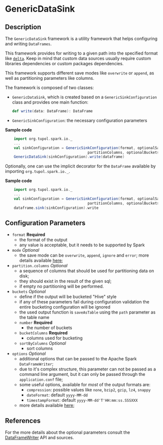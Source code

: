 # GenericDataSink


## Description

The `GenericDataSink` framework is a utility framework that helps configuring and writing 
`DataFrames`.

This framework provides for writing to a given path into the specified format like 
[`delta`](https://github.com/delta-io/delta). 
Keep in mind that custom data sources usually require custom libraries dependencies or 
custom packages dependencies.

This framework supports different save modes like `overwrite` or `append`, as well as 
partitioning parameters like columns.

The framework is composed of two classes:
- `GenericDataSink`, which is created based on a `GenericSinkConfiguration` class and provides one main function:
    ```scala
    def write(data: DataFrame): DataFrame
    ```
- `GenericSinkConfiguration`: the necessary configuration parameters

**Sample code**
```scala
    import org.tupol.spark.io._
    ...
    val sinkConfiguration = GenericSinkConfiguration(format, optionalSaveMode, 
                                      partitionColumns, optionalBuckets, options)
    GenericDataSink(sinkConfiguration).write(dataframe)
```

Optionally, one can use the implicit decorator for the `DataFrame` available by importing `org.tupol.spark.io._`.

**Sample code**
```scala
    import org.tupol.spark.io._
    ...
    val sinkConfiguration = GenericSinkConfiguration(format, optionalSaveMode, 
                                      partitionColumns, optionalBuckets, options)
    dataframe.sink(sinkConfiguration).write
```


## Configuration Parameters

- `format` **Required**
  - the format of the output
  - any value is acceptable, but it needs to be supported by Spark
- `mode` *Optional*
  - the save mode can be `overwrite`, `append`, `ignore` and `error`; more details available
  [here](https://spark.apache.org/docs/2.3.1/api/scala/#org.apache.spark.sql.DataFrameWriter);
- `partition.columns` *Optional*
  - a sequence of columns that should be used for partitioning data on disk;
  - they should exist in the result of the given sql;
  - if empty no partitioning will be performed.
- `buckets` *Optional*
  - define if the output will be bucketed "Hive" style
  - if any of these parameters fail during configuration validation the entire bucketing 
    configuration will be ignored
  - the used output function is `saveAsTable` using the `path` parameter as the table name
  - `number` **Required** 
    - the number of buckets
  - `bucketColumns` **Required** 
    - columns used for bucketing
  - `sortByColumns` *Optional*
    - sort columns
- `options` *Optional*
  - additional options that can be passed to the Apache Spark `DataFrameWriter`;
  - due to it's complex structure, this parameter can not be passed as a command line argument, 
    but it can only be passed through the `application.conf` file;
  - some useful options, available for *most* of the output formats are:
    - `compression`:  possible values like `none`, `bzip2`, `gzip`, `lz4`, `snappy`
    - `dateFormat`: default `yyyy-MM-dd`
    - `timestampFormat`: default `yyyy-MM-dd'T'HH:mm:ss.SSSXXX`
  - more details available [here](https://spark.apache.org/docs/2.3.1/api/scala/#org.apache.spark.sql.DataFrameWriter);


## References

For the more details about the optional parameters consult the
[DataFrameWriter](https://spark.apache.org/docs/2.3.2/api/scala/index.html?org/apache/spark/sql/package-tree.html#org.apache.spark.sql.DataFrameWriter)
API and sources.
